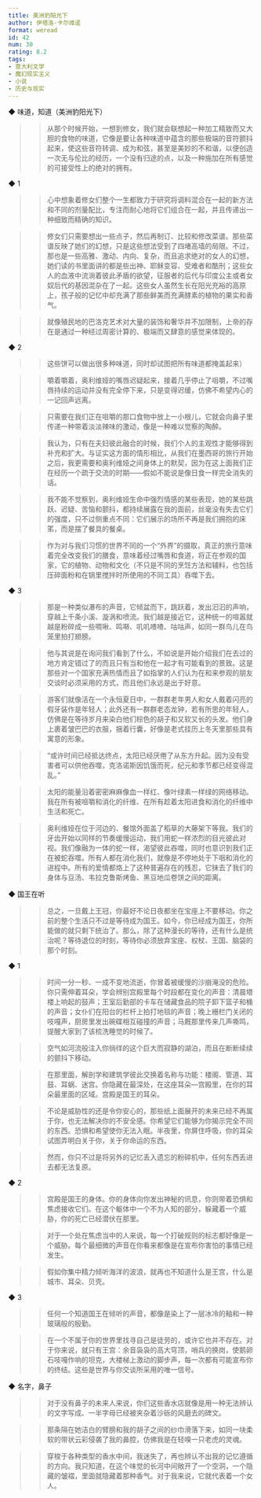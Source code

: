 ```yaml
---
title: 美洲豹阳光下
author: 伊塔洛·卡尔维诺
format: weread
id: 42
num: 30
rating: 8.2
tags:
- 意大利文学
- 魔幻现实主义
- 小说
- 历史与现实
---
```


◆ 味道，知道（美洲豹阳光下）

>> 从那个时候开始，一想到修女，我们就会联想起一种加工精致而又大胆的食物的味道，它像是要让各种味道中蕴含的那些极端的音符颤抖起来，使这些音符转调、成为和弦，甚至是美妙的不和谐，以便创造一次无与伦比的经历，一个没有归途的点，以及一种施加在所有感觉的可接受性上的绝对的拥有。


◆ 1

>> 心中想象着修女们整个一生都致力于研究将调料混合在一起的新方法和不同的剂量配比，专注而耐心地将它们组合在一起，并且传递出一种细致而精确的知识。

>> 修女们只需要想出一些点子，然后再制订、比较和修改菜谱。那些菜谱反映了她们的幻想，只是这些想法受到了四堵高墙的局限。不过，那也是一些高雅、激动、内向、复杂，而且追求绝对的女人的幻想，她们读的书里面讲的都是些出神、耶稣变容、受难者和酷刑；这些女人的血液中流淌着彼此矛盾的欲望，征服者的后代与印度公主或者女奴后代的基因混杂在了一起。这些女人虽然生长在阳光充裕的高原上，孩子般的记忆中却充满了那些鲜美而充满酵素的植物的果实和香气。

>> 就像殖民地的巴洛克艺术对大量的装饰和奢华并不加限制，上帝的存在是通过一种经过周密计算的、极端而又肆意的感觉来体现的。


◆ 2

>> 这些饼可以做出很多种味道，同时却试图把所有味道都掩盖起来）

>> 嚼着嚼着，奥利维娅的嘴唇迟疑起来，接着几乎停止了咀嚼，不过嘴唇持续的运动并没有完全停下来，只是变得迟缓，仿佛不希望内心的一记回声远离。

>> 只需要在我们正在咀嚼的那口食物中放上一小根儿，它就会向鼻子里传递一种带着淡淡辣味的激动，像是一种难以觉察的陶醉。

>> 我认为，只有在夫妇彼此融合的时候，我们个人的主观性才能够得到补充和扩大。与证实这方面的情形相比，从我们在墨西哥的旅行开始之后，我更需要和奥利维娅之间身体上的默契，因为在这上面我们正在经历一个疏于交流的时期——假如不能说是像日食一样完全消失的话。

>> 我不能不觉察到，奥利维娅生命中强烈情感的某些表现，她的某些跳跃、迟疑、苦恼和颤抖，都持续展露在我的面前，丝毫没有失去它们的强度，只不过侧重点不同：它们展示的场所不再是我们拥抱的床笫，而是摆了餐具的餐桌。

>> 作为对与我们习惯的世界不同的一个“外界”的摄取，真正的旅行意味着完全改变我们的膳食，意味着经过嘴唇和食道，将正在参观的国家，它的植物、动物和文化（不只是不同的烹饪方法和辅料，也包括压碎面粉和在锅里搅拌时所使用的不同工具）吞噬下去。


◆ 3

>> 那是一种类似瀑布的声音，它倾盆而下，跳跃着，发出汩汩的声响，穿越上千条小溪、漩涡和喷流。我们越是接近它，这种统一的喧嚣就越是粉碎成一些啁啾、鸣啭、叽叽喳喳、咕咕声，如同一群鸟儿在鸟笼里拍打翅膀。

>> 他与其说是在询问我们看到了什么，不如说是开始介绍我们在去过的地方肯定错过了的而且只有当和他在一起才有可能看到的景致。这是那些对一个国家充满热情而且了如指掌的人们认为在和来参观的朋友交谈时必须采用的方式，而且他们永远是出于好意。

>> 游客们就像活在一个永恒夏日中，一群群老年男人和女人戴着闪亮的假牙装作是年轻人；此外还有一群群老态龙钟，若有所思的年轻人，仿佛是在等待岁月来染白他们棕色的胡子和又软又长的头发。他们身上裹着皱巴巴的衣服，捆着行囊，好像是老式挂历上冬天里那些具有寓意的形象。

>> “或许时间已经抵达终点，太阳已经厌倦了从东方升起。因为没有受害者可以供他吞噬，克洛诺斯因饥饿而死，纪元和季节都已经变得混乱。”

>> 太阳的能量沿着密密麻麻像血一样红、像叶绿素一样绿的网络移动。我在所有被咀嚼和消化的纤维、在所有趁着太阳进食和消化的纤维中生活和死亡。

>> 奥利维娅在位于河边的、餐馆外面盖了稻草的大藤架下等我。我们的牙齿开始以同样的节奏缓慢运动，我们用蛇一样浓烈的目光彼此对视。我们像融为一体的蛇一样，渴望彼此吞噬，同时也意识到我们正在被蛇吞噬。所有人都在消化我们，就像是不停地处于下咽和消化的进程中。所有的爱情都烙上了这种普遍存在的残忍，它抹去了我们的身体与豆汤、韦拉克鲁斯烤鱼、黑豆地瓜卷饼之间的距离。


◆ 国王在听

>> 总之，一旦戴上王冠，你最好不论日夜都坐在宝座上不要移动。你之前的整个生活只不过是等待成为国王。如今，你已经成为国王，你所能做的就只剩下统治了。那么，除了这种漫长的等待，还有什么是统治呢？等待退位的时刻，等待你必须放弃宝座、权杖、王国、脑袋的那个时刻。


◆ 1

>> 时间一分一秒、一成不变地流逝，你冒着被缓慢的沙崩淹没的危险。你只需伸着耳朵，学会辨别宫殿里每个时段都在变化的声音：清晨塔楼上响起的鼓声；王室后勤部的卡车在储藏食品的院子卸下篮子和桶的声音；女仆们在阳台的栏杆上拍打地毯的声音；晚上栅栏门关闭的吱嘎声，厨房里发出碗碟相互碰撞的声音；马厩那里传来几声嘶鸣，提醒大家到了该梳洗睡觉的时候了。

>> 空气如河流般注入你徜徉的这个巨大而寂静的湖泊，而且在断断续续的颤抖下移动。

>> 在那里面，解剖学和建筑学彼此交换着名称与功能：楼阁、管道、耳鼓、耳蜗、迷宫。你隐藏在最深处，在这座耳朵—宫殿里，在你的耳朵最里面的区域。宫殿是国王的耳朵。

>> 不论是威胁性的还是令你安心的，那些纸上面展开的未来已经不再属于你，也无法解决你的不安全感。你希望它们能够为你揭示完全不同的东西。恐惧和希望使你无法入眠。半夜里，你屏住呼吸，你的耳朵试图弄明白关于你，关于你命运的东西。

>> 然而，你只不过是将另外的记忆丢入遗忘的粉碎机中，任何东西丢进去都无法复原。


◆ 2

>> 宫殿是国王的身体。你的身体向你发出神秘的讯息，你则带着恐惧和焦虑接收它们。在这个躯体中一个不为人知的部分，躲藏着一个威胁，你的死亡已经潜伏在那里。

>> 对于一个处在焦虑当中的人来说，每一个打破规则的标志都好像是一个威胁。每个最细微的声音在你看来都像是在宣布你害怕的事情已经发生。

>> 假如你集中精力倾听海洋的波浪，就再也不知道什么是王宫，什么是城市、耳朵、贝壳。


◆ 3

>> 任何一个知道国王在倾听的声音，都像是染上了一层冰冷的釉和一种玻璃般的殷勤。

>> 在一个不属于你的世界里找寻自己是徒劳的，或许它也并不存在。对于你来说，就只有王宫：余音袅袅的高大穹顶，哨兵的换岗，使鹅卵石吱嘎作响的坦克，大楼梯上激动的脚步声，每一次都有可能宣布你的终结。这些是世界与你交谈所采用的唯一信号。


◆ 名字，鼻子

>> 对于没有鼻子的未来人来说，你们这些香水店就像是用一种无法辨认的文字写成、一半字母已经被夹杂着沙砾的风磨去的碑文。

>> 那条隔在她洁白的臂膀和我的胡子之间的纱巾滑落下来，如同一块柔软的带状云彩侵袭了我的鼻腔，仿佛我是在轻嗅一只老虎的灵魂。

>> 穿梭于各种类型的香水中间，我迷失了，再也辨认不出我的记忆遵循的方向。我只知道，在这个味觉的长河中间敞开了一个空洞，一个隐藏的皱褶，里面就隐藏着那种香气。对于我来说，它就代表着一个女人。

